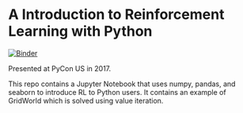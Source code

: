 # A Introduction to Reinforcement Learning with Python

[![Binder](https://mybinder.org/badge.svg)](https://mybinder.org/v2/gh/jzf2101/intro_rl/master)

Presented at PyCon US in 2017.

This repo contains a Jupyter Notebook that uses numpy, pandas, and seaborn to introduce RL to Python users.  It contains an example of GridWorld which is solved using value iteration.

